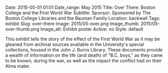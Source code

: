 Date: 2015-05-01 01:01 
Date_range: May 2015
Title: Over There: Boston College and the First World War 
Subtitle: 
Sponsor: Sponsored by The Boston College Libraries and the Bauman Family
Location: backwall
Tags: exhibit
Slug: over-there
Image: 2015/05-over.png
Image_thumb: 2015/05-over-thumb.png
Image_alt: Exhibit poster
Active: no
Style: default

This exhibit tells the story of the effect of the First World War as it may be gleaned from archival sources available in the University's special collections, housed in the John J. Burns Library. These documents provide a wealth of information on the life (and death) of "B.C. boys," as they came to be known, during the war, as well as the impact the conflict had on their Alma mater.